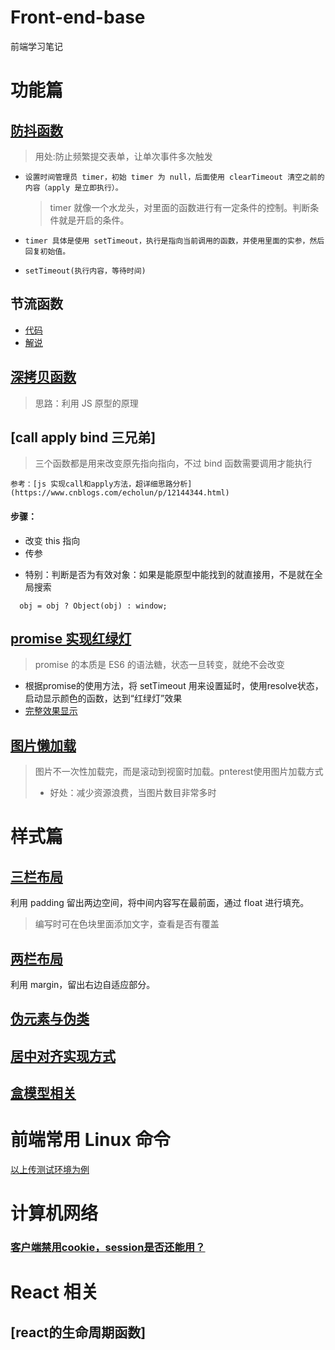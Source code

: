 # Front-end-base

前端学习笔记

# 功能篇

## [防抖函数](/src/Debouncing.js)

> 用处:防止频繁提交表单，让单次事件多次触发

-     设置时间管理员 timer，初始 timer 为 null，后面使用 clearTimeout 清空之前的内容（apply 是立即执行）。
  > timer 就像一个水龙头，对里面的函数进行有一定条件的控制。判断条件就是开启的条件。
-     timer 具体是使用 setTimeout，执行是指向当前调用的函数，并使用里面的实参，然后回复初始值。
-     setTimeout(执行内容，等待时间)

## 节流函数
* [代码](/src/basic_function/throttle/throttle_code.js)
* [解说](src/basic_function/throttle/throttle_code.js)


## [深拷贝函数](/src/deep_copy.js)

> 思路：利用 JS 原型的原理

## [call apply bind 三兄弟]

> 三个函数都是用来改变原先指向指向，不过 bind 函数需要调用才能执行

    参考：[js 实现call和apply方法，超详细思路分析](https://www.cnblogs.com/echolun/p/12144344.html)

#### 步骤：

- 改变 this 指向
- 传参

* 特别：判断是否为有效对象：如果是能原型中能找到的就直接用，不是就在全局搜索

```
  obj = obj ? Object(obj) : window;

```
## [promise 实现红绿灯](/src/basic_function/promise_traffic_signal.js)
> promise 的本质是 ES6 的语法糖，状态一旦转变，就绝不会改变
* 根据promise的使用方法，将 setTimeout 用来设置延时，使用resolve状态，启动显示颜色的函数，达到“红绿灯”效果
*  [完整效果显示](https://codepen.io/breezylearner/pen/vYgWgEq)
  
## [图片懒加载](/src/basic_function/picture_lazyload/picture_lazyload_explain.md)
> 图片不一次性加载完，而是滚动到视窗时加载。pnterest使用图片加载方式
> * 好处：减少资源浪费，当图片数目非常多时

# 样式篇

## [三栏布局](https://codepen.io/breezylearner/pen/ZELpNXG)

利用 padding 留出两边空间，将中间内容写在最前面，通过 float 进行填充。

> 编写时可在色块里面添加文字，查看是否有覆盖

## [两栏布局](https://codepen.io/breezylearner/pen/BapLvrm?editors=1100)

利用 margin，留出右边自适应部分。

## [伪元素与伪类](src/basic_style/pseudo_classAndElemrnt.md)

## [居中对齐实现方式](src/basic_style/center_way.md)

## [盒模型相关](src/basic_style/box_problem.md)

# 前端常用 Linux 命令
[以上传测试环境为例](/src/Linux/lunix_usually.md)

# 计算机网络

### [客户端禁用cookie，session是否还能用？](src/knowledge/cookie_session.md)

# React 相关

## [react的生命周期函数]